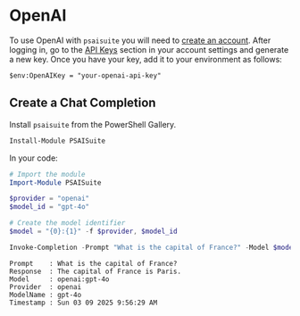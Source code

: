 # OpenAI

To use OpenAI with `psaisuite` you will need to [create an account](https://platform.openai.com/). After logging in, go to the [API Keys](https://platform.openai.com/api-keys) section in your account settings and generate a new key. Once you have your key, add it to your environment as follows:

```shell
$env:OpenAIKey = "your-openai-api-key"
```

## Create a Chat Completion

Install `psaisuite` from the PowerShell Gallery.

```powershell
Install-Module PSAISuite
```

In your code:

```powershell
# Import the module
Import-Module PSAISuite

$provider = "openai"
$model_id = "gpt-4o"

# Create the model identifier
$model = "{0}:{1}" -f $provider, $model_id

Invoke-Completion -Prompt "What is the capital of France?" -Model $model
```

```shell
Prompt    : What is the capital of France?
Response  : The capital of France is Paris.
Model     : openai:gpt-4o
Provider  : openai
ModelName : gpt-4o
Timestamp : Sun 03 09 2025 9:56:29 AM
```